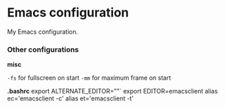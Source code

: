 Emacs configuration
===================

My Emacs configuration.

### Other configurations  ###

**misc**

`-fs` for fullscreen on start
`-mm` for maximum frame on start

**.bashrc**
    export ALTERNATE_EDITOR=""`
    export EDITOR=emacsclient
    alias ec='emacsclient -c'
    alias et='emacsclient -t'
